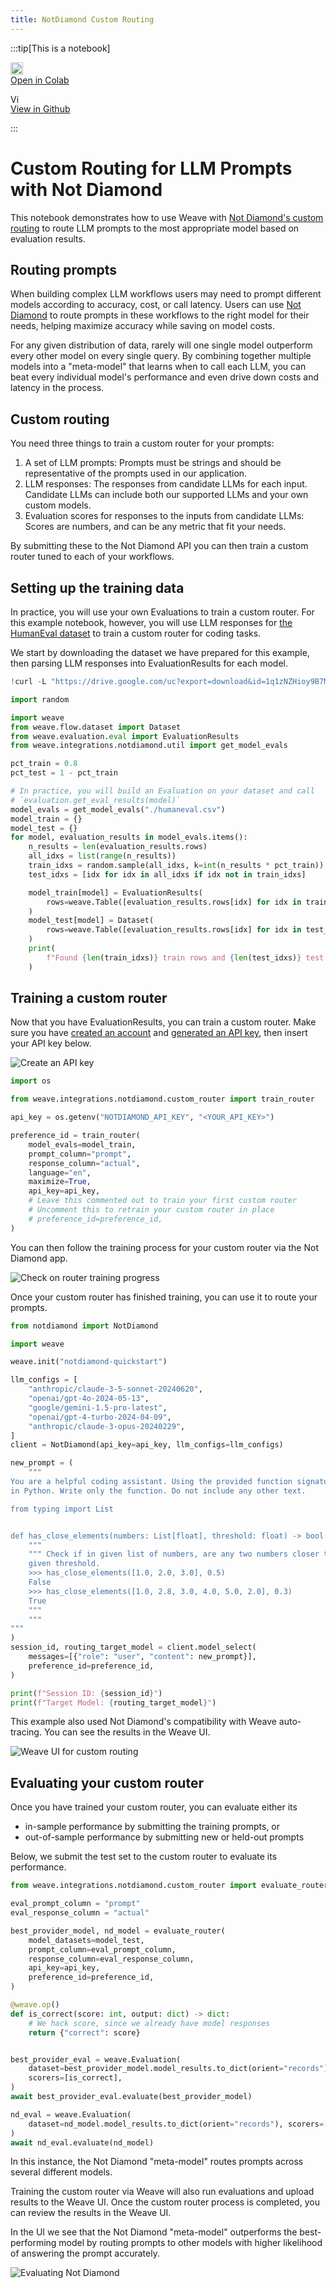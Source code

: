 ```yaml
---
title: NotDiamond Custom Routing
---
```



:::tip[This is a notebook]

<a href="https://colab.research.google.com/github/wandb/weave/blob/master/docs/./notebooks/notdiamond_custom_routing.ipynb" target="_blank" rel="noopener noreferrer" class="navbar__item navbar__link button button--secondary button--med margin-right--sm notebook-cta-button"><div><img src="https://upload.wikimedia.org/wikipedia/commons/archive/d/d0/20221103151430%21Google_Colaboratory_SVG_Logo.svg" alt="Open In Colab" height="20px" /><div>Open in Colab</div></div></a>

<a href="https://github.com/wandb/weave/blob/master/docs/./notebooks/notdiamond_custom_routing.ipynb" target="_blank" rel="noopener noreferrer" class="navbar__item navbar__link button button--secondary button--med margin-right--sm notebook-cta-button"><div><img src="https://upload.wikimedia.org/wikipedia/commons/9/91/Octicons-mark-github.svg" alt="View in Github" height="15px" /><div>View in Github</div></div></a>

:::



<!--- @wandbcode{intro-colab} -->


# Custom Routing for LLM Prompts with Not Diamond

This notebook demonstrates how to use Weave with [Not Diamond's custom routing](https://docs.notdiamond.ai/docs/router-training-quickstart) to route LLM prompts to the most appropriate model based on evaluation results.

## Routing prompts

When building complex LLM workflows users may need to prompt different models according to accuracy, cost, or call latency.
Users can use [Not Diamond](https://www.notdiamond.ai/) to route prompts in these workflows to the right model for their needs, helping maximize accuracy while saving on model costs.

For any given distribution of data, rarely will one single model outperform every other model on every single query. By combining together multiple models into a "meta-model" that learns when to call each LLM, you can beat every individual model's performance and even drive down costs and latency in the process.

## Custom routing

You need three things to train a custom router for your prompts:

1. A set of LLM prompts: Prompts must be strings and should be representative of the prompts used in our application.
1. LLM responses: The responses from candidate LLMs for each input. Candidate LLMs can include both our supported LLMs and your own custom models.
1. Evaluation scores for responses to the inputs from candidate LLMs: Scores are numbers, and can be any metric that fit your needs.

By submitting these to the Not Diamond API you can then train a custom router tuned to each of your workflows.


## Setting up the training data

In practice, you will use your own Evaluations to train a custom router. For this example notebook, however, you will use LLM responses
for [the HumanEval dataset](https://github.com/openai/human-eval) to train a custom router for coding tasks.

We start by downloading the dataset we have prepared for this example, then parsing LLM responses into EvaluationResults for each model.



```python
!curl -L "https://drive.google.com/uc?export=download&id=1q1zNZHioy9B7M-WRjsJPkfvFosfaHX38" -o humaneval.csv
```

```python
import random

import weave
from weave.flow.dataset import Dataset
from weave.evaluation.eval import EvaluationResults
from weave.integrations.notdiamond.util import get_model_evals

pct_train = 0.8
pct_test = 1 - pct_train

# In practice, you will build an Evaluation on your dataset and call
# `evaluation.get_eval_results(model)`
model_evals = get_model_evals("./humaneval.csv")
model_train = {}
model_test = {}
for model, evaluation_results in model_evals.items():
    n_results = len(evaluation_results.rows)
    all_idxs = list(range(n_results))
    train_idxs = random.sample(all_idxs, k=int(n_results * pct_train))
    test_idxs = [idx for idx in all_idxs if idx not in train_idxs]

    model_train[model] = EvaluationResults(
        rows=weave.Table([evaluation_results.rows[idx] for idx in train_idxs])
    )
    model_test[model] = Dataset(
        rows=weave.Table([evaluation_results.rows[idx] for idx in test_idxs])
    )
    print(
        f"Found {len(train_idxs)} train rows and {len(test_idxs)} test rows for {model}."
    )
```

## Training a custom router

Now that you have EvaluationResults, you can train a custom router. Make sure you have [created an account](https://app.notdiamond.ai/keys) and
[generated an API key](https://app.notdiamond.ai/keys), then insert your API key below.

![Create an API key](/../docs/guides/integrations/imgs/notdiamond/api-keys.png)



```python
import os

from weave.integrations.notdiamond.custom_router import train_router

api_key = os.getenv("NOTDIAMOND_API_KEY", "<YOUR_API_KEY>")

preference_id = train_router(
    model_evals=model_train,
    prompt_column="prompt",
    response_column="actual",
    language="en",
    maximize=True,
    api_key=api_key,
    # Leave this commented out to train your first custom router
    # Uncomment this to retrain your custom router in place
    # preference_id=preference_id,
)
```

You can then follow the training process for your custom router via the Not Diamond app.

![Check on router training progress](/../docs/guides/integrations/imgs/notdiamond/router-preferences.png)


Once your custom router has finished training, you can use it to route your prompts.



```python
from notdiamond import NotDiamond

import weave

weave.init("notdiamond-quickstart")

llm_configs = [
    "anthropic/claude-3-5-sonnet-20240620",
    "openai/gpt-4o-2024-05-13",
    "google/gemini-1.5-pro-latest",
    "openai/gpt-4-turbo-2024-04-09",
    "anthropic/claude-3-opus-20240229",
]
client = NotDiamond(api_key=api_key, llm_configs=llm_configs)

new_prompt = (
    """
You are a helpful coding assistant. Using the provided function signature, write the implementation for the function
in Python. Write only the function. Do not include any other text.

from typing import List


def has_close_elements(numbers: List[float], threshold: float) -> bool:
    """
    """ Check if in given list of numbers, are any two numbers closer to each other than
    given threshold.
    >>> has_close_elements([1.0, 2.0, 3.0], 0.5)
    False
    >>> has_close_elements([1.0, 2.8, 3.0, 4.0, 5.0, 2.0], 0.3)
    True
    """
    """
"""
)
session_id, routing_target_model = client.model_select(
    messages=[{"role": "user", "content": new_prompt}],
    preference_id=preference_id,
)

print(f"Session ID: {session_id}")
print(f"Target Model: {routing_target_model}")
```

This example also used Not Diamond's compatibility with Weave auto-tracing. You can see the results in the Weave UI.

![Weave UI for custom routing](/../docs/guides/integrations/imgs/notdiamond/weave-trace.png)


## Evaluating your custom router

Once you have trained your custom router, you can evaluate either its

- in-sample performance by submitting the training prompts, or
- out-of-sample performance by submitting new or held-out prompts

Below, we submit the test set to the custom router to evaluate its performance.



```python
from weave.integrations.notdiamond.custom_router import evaluate_router

eval_prompt_column = "prompt"
eval_response_column = "actual"

best_provider_model, nd_model = evaluate_router(
    model_datasets=model_test,
    prompt_column=eval_prompt_column,
    response_column=eval_response_column,
    api_key=api_key,
    preference_id=preference_id,
)
```


```python
@weave.op()
def is_correct(score: int, output: dict) -> dict:
    # We hack score, since we already have model responses
    return {"correct": score}


best_provider_eval = weave.Evaluation(
    dataset=best_provider_model.model_results.to_dict(orient="records"),
    scorers=[is_correct],
)
await best_provider_eval.evaluate(best_provider_model)

nd_eval = weave.Evaluation(
    dataset=nd_model.model_results.to_dict(orient="records"), scorers=[is_correct]
)
await nd_eval.evaluate(nd_model)
```

In this instance, the Not Diamond "meta-model" routes prompts across several different models.

Training the custom router via Weave will also run evaluations and upload results to the Weave UI. Once the custom router process is completed, you can review the results in the Weave UI.

In the UI we see that the Not Diamond "meta-model" outperforms the best-performing model by routing prompts to other models with higher likelihood of answering the prompt accurately.

![Evaluating Not Diamond](/../docs/guides/integrations/imgs/notdiamond/evaluations.png)

